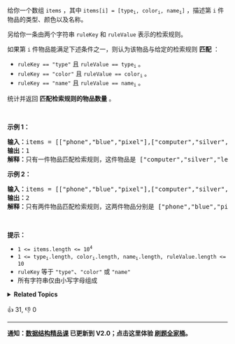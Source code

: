 <p>给你一个数组 <code>items</code> ，其中&nbsp;<code>items[i] = [type<sub>i</sub>, color<sub>i</sub>, name<sub>i</sub>]</code> ，描述第 <code>i</code> 件物品的类型、颜色以及名称。</p>

<p>另给你一条由两个字符串&nbsp;<code>ruleKey</code> 和 <code>ruleValue</code> 表示的检索规则。</p>

<p>如果第 <code>i</code> 件物品能满足下述条件之一，则认为该物品与给定的检索规则 <strong>匹配</strong> ：</p>

<ul> 
 <li><code>ruleKey == "type"</code> 且 <code>ruleValue == type<sub>i</sub></code> 。</li> 
 <li><code>ruleKey == "color"</code> 且 <code>ruleValue == color<sub>i</sub></code> 。</li> 
 <li><code>ruleKey == "name"</code> 且 <code>ruleValue == name<sub>i</sub></code> 。</li> 
</ul>

<p>统计并返回 <strong>匹配检索规则的物品数量</strong> 。</p>

<p>&nbsp;</p>

<p><strong>示例 1：</strong></p>

<pre>
<strong>输入：</strong>items = [["phone","blue","pixel"],["computer","silver","lenovo"],["phone","gold","iphone"]], ruleKey = "color", ruleValue = "silver"
<strong>输出：</strong>1
<strong>解释：</strong>只有一件物品匹配检索规则，这件物品是 ["computer","silver","lenovo"] 。
</pre>

<p><strong>示例 2：</strong></p>

<pre>
<strong>输入：</strong>items = [["phone","blue","pixel"],["computer","silver","phone"],["phone","gold","iphone"]], ruleKey = "type", ruleValue = "phone"
<strong>输出：</strong>2
<strong>解释：</strong>只有两件物品匹配检索规则，这两件物品分别是 ["phone","blue","pixel"] 和 ["phone","gold","iphone"] 。注意，["computer","silver","phone"] 未匹配检索规则。</pre>

<p>&nbsp;</p>

<p><strong>提示：</strong></p>

<ul> 
 <li><code>1 &lt;= items.length &lt;= 10<sup>4</sup></code></li> 
 <li><code>1 &lt;= type<sub>i</sub>.length, color<sub>i</sub>.length, name<sub>i</sub>.length, ruleValue.length &lt;= 10</code></li> 
 <li><code>ruleKey</code> 等于 <code>"type"</code>、<code>"color"</code> 或 <code>"name"</code></li> 
 <li>所有字符串仅由小写字母组成</li> 
</ul>

<details><summary><strong>Related Topics</strong></summary>数组 | 字符串</details><br>

<div>👍 31, 👎 0</div>

<div id="labuladong"><hr>

**通知：[数据结构精品课](https://aep.h5.xeknow.com/s/1XJHEO) 已更新到 V2.0；点击这里体验 [刷题全家桶](https://labuladong.gitee.io/algo/images/others/%E5%85%A8%E5%AE%B6%E6%A1%B6.jpg)。**

</div>




